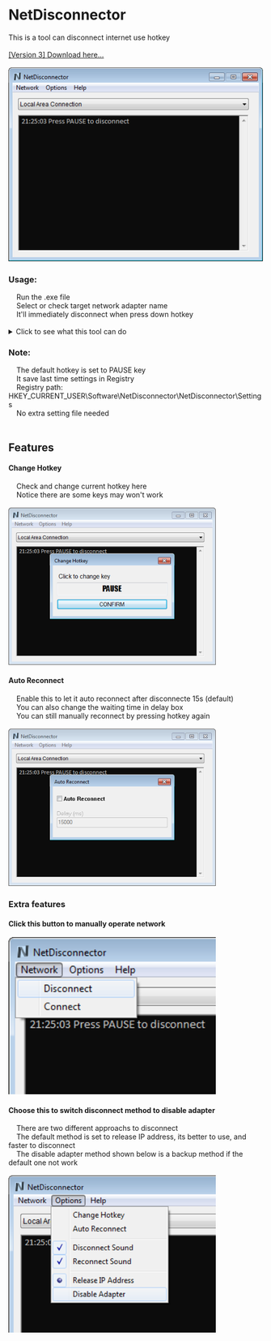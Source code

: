 # NetDisconnector
This is a tool can disconnect internet use hotkey<br>
<br>
[[Version 3] Download here...](https://github.com/Barracuda10/NetDisconnector/releases/download/1.2/NetDisconnector.exe)<br>
<br>
<img src="https://raw.githubusercontent.com/Barracuda10/others/master/NetDisconnector/netdisconnector_main.png?token=AHWAOFFFNR4TIK4XGH3ESJK6EESXA"><br>
<h3>Usage:</h3>
&nbsp;&nbsp;&nbsp;&nbsp;Run the .exe file<br>
&nbsp;&nbsp;&nbsp;&nbsp;Select or check target network adapter name<br>
&nbsp;&nbsp;&nbsp;&nbsp;It'll immediately disconnect when press down hotkey<br>
<br>
<details>
  <summary>Click to see what this tool can do</summary>
  <br>
  Spin the Lucky Wheel<br>
  &nbsp;&nbsp;-&nbsp;&nbsp;Start GTA5 with VPN or proxy enabled<br>
  &nbsp;&nbsp;-&nbsp;&nbsp;Wait game complete Initializing Social Club<br>
  &nbsp;&nbsp;-&nbsp;&nbsp;Join a Invite Only Session and go to Lucky Wheel<br>
  &nbsp;&nbsp;-&nbsp;&nbsp;Wait 4 seconds to press S after game show Use S to Spin message<br>
  &nbsp;&nbsp;&nbsp;&nbsp;&nbsp;* Notice this method doesn't work very well now, Also if use this method i recommand use macro to do it<br>
  &nbsp;&nbsp;&nbsp;&nbsp;&nbsp;* Another way to spin the wheel is use the left stick of controller<br>
  &nbsp;&nbsp;-&nbsp;&nbsp;Press hotkey (default PAUSE key) to disconnect if it's not car<br>
  <br>
  Make solo Public Session<br>
  &nbsp;&nbsp;-&nbsp;&nbsp;Press hotkey (default PAUSE key) to disconnect<br>
  &nbsp;&nbsp;-&nbsp;&nbsp;Offline around 12s<br>
  <br>
  Other Things<br>
  &nbsp;&nbsp;-&nbsp;&nbsp;You can also prevent game save unwanted progress using this<br>
</details>
  <h3>Note:</h3>
&nbsp;&nbsp;&nbsp;&nbsp;The default hotkey is set to PAUSE key<br>
&nbsp;&nbsp;&nbsp;&nbsp;It save last time settings in Registry<br>
&nbsp;&nbsp;&nbsp;&nbsp;Registry path: HKEY_CURRENT_USER\Software\NetDisconnector\NetDisconnector\Settings<br>
&nbsp;&nbsp;&nbsp;&nbsp;No extra setting file needed<br>
<br>
  <h2>Features</h2>
  <h4>Change Hotkey</h4>
&nbsp;&nbsp;&nbsp;&nbsp;Check and change current hotkey here<br>
&nbsp;&nbsp;&nbsp;&nbsp;Notice there are some keys may won't work<br>
<br>
<img src="https://raw.githubusercontent.com/Barracuda10/others/master/NetDisconnector/netdisconnector_feature_1.png" width="410" height="310"><br>
  <h4>Auto Reconnect</h4>
&nbsp;&nbsp;&nbsp;&nbsp;Enable this to let it auto reconnect after disconnecte 15s (default)<br>
&nbsp;&nbsp;&nbsp;&nbsp;You can also change the waiting time in delay box<br>
&nbsp;&nbsp;&nbsp;&nbsp;You can still manually reconnect by pressing hotkey again<br>
<br>
<img src="https://raw.githubusercontent.com/Barracuda10/others/master/NetDisconnector/netdisconnector_feature_2.png" width="410" height="310"><br>
<h3>Extra features</h3>
  <h4>Click this button to manually operate network</h4>
<img src="https://raw.githubusercontent.com/Barracuda10/others/master/NetDisconnector/netdisconnector_manul.png" width="410" height="310"><br>
  <h4>Choose this to switch disconnect method to disable adapter</h4>
&nbsp;&nbsp;&nbsp;&nbsp;There are two different approachs to disconnect<br>
&nbsp;&nbsp;&nbsp;&nbsp;The default method is set to release IP address, its better to use, and faster to disconnect<br>
&nbsp;&nbsp;&nbsp;&nbsp;The disable adapter method shown below is a backup method if the default one not work<br>
<br>
<img src="https://raw.githubusercontent.com/Barracuda10/others/master/NetDisconnector/netdisconnector_method.png" width="410" height="310"><br>
